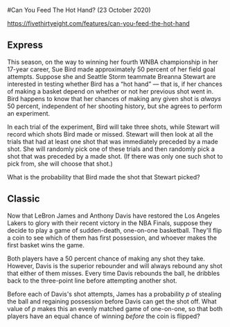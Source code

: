 #Can You Feed The Hot Hand? (23 October 2020)

https://fivethirtyeight.com/features/can-you-feed-the-hot-hand

## Express

This season, on the way to winning her fourth WNBA championship in her 17-year career, Sue Bird made approximately 50 percent of her field goal attempts.
Suppose she and Seattle Storm teammate Breanna Stewart are interested in testing whether Bird has a “hot hand” — that is, if her chances of making a basket depend on whether or not her previous shot went in.
Bird happens to know that her chances of making any given shot is *always* 50 percent, independent of her shooting history, but she agrees to perform an experiment.

In each trial of the experiment, Bird will take three shots, while Stewart will record which shots Bird made or missed.
Stewart will then look at all the trials that had at least one shot that was immediately preceded by a made shot.
She will randomly pick one of these trials and then randomly pick a shot that was preceded by a made shot.
(If there was only one such shot to pick from, she will choose that shot.)

What is the probability that Bird made the shot that Stewart picked?

## Classic

Now that LeBron James and Anthony Davis have restored the Los Angeles Lakers to glory with their recent victory in the NBA Finals, suppose they decide to play a game of sudden-death, one-on-one basketball.
They'll flip a coin to see which of them has first possession, and whoever makes the first basket wins the game.

Both players have a 50 percent chance of making any shot they take.
However, Davis is the superior rebounder and will always rebound any shot that either of them misses.
Every time Davis rebounds the ball, he dribbles back to the three-point line before attempting another shot.

Before each of Davis's shot attempts, James has a probability *p* of stealing the ball and regaining possession before Davis can get the shot off.
What value of *p* makes this an evenly matched game of one-on-one, so that both players have an equal chance of winning *before* the coin is flipped?

